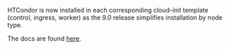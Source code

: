 HTCondor is now installed in each corresponding cloud-init template (control, ingress, worker) as the 9.0 release simplifies installation by node type.

The docs are found [here](https://htcondor.readthedocs.io/en/v9_0/getting-htcondor/install-linux-as-root.html).
